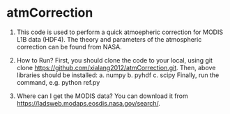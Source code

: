 # atmCorrection
1. This code is used to perform a quick atmoepheric correction for MODIS L1B data (HDF4). The theory and parameters of the atmospheric correction can be found from NASA.

2. How to Run? First, you should clone the code to your local, using git clone https://github.com/xialang2012/atmCorrection.git.
Then, above libraries should be installed: 
a. numpy
b. pyhdf
c. scipy
Finally, run the command, e.g. python ref.py

3. Where can I get the MODIS data?
You can download it from https://ladsweb.modaps.eosdis.nasa.gov/search/.
